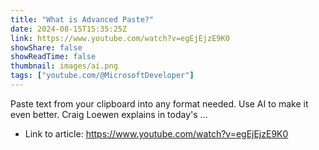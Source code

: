 ```yaml
---
title: "What is Advanced Paste?"
date: 2024-08-15T15:35:25Z
link: https://www.youtube.com/watch?v=egEjEjzE9K0
showShare: false
showReadTime: false
thumbnail: images/ai.png
tags: ["youtube.com/@MicrosoftDeveloper"]
---
```

Paste text from your clipboard into any format needed. Use AI to make it even better. Craig Loewen explains in today's ...

- Link to article: https://www.youtube.com/watch?v=egEjEjzE9K0